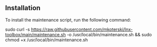 ## Installation

To install the maintenance script, run the following command:

sudo curl -s https://raw.githubusercontent.com/mkoterski/lnx-toolbox/main/maintenance.sh -o /usr/local/bin/maintenance.sh && sudo chmod +x /usr/local/bin/maintenance.sh

